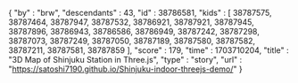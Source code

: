 {
  "by" : "brw",
  "descendants" : 43,
  "id" : 38786581,
  "kids" : [ 38787575, 38787464, 38787947, 38787532, 38786921, 38787921, 38787945, 38787896, 38786943, 38786586, 38786949, 38787242, 38787298, 38787073, 38787249, 38787050, 38787189, 38787580, 38787582, 38787211, 38787581, 38787859 ],
  "score" : 179,
  "time" : 1703710204,
  "title" : "3D Map of Shinjuku Station in Three.js",
  "type" : "story",
  "url" : "https://satoshi7190.github.io/Shinjuku-indoor-threejs-demo/"
}
